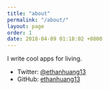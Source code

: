 ```yaml
---
title: "about"
permalink: "/about/"
layout: page
order: 1
date: 2018-04-09 01:18:02 +0800
---
```

I write cool apps for living. 

- Twitter: [@ethanhuang13](https://twitter.com/ethanhuang13)
- GitHub: [ethanhuang13](https://github.com/ethanhuang13)
